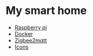 My smart home
===============

- [Raspberry pi](https://www.raspberrypi.org/downloads/raspbian/)
- [Docker](./docs/docker.md)
- [Zigbee2mqtt](https://github.com/Koenkk/zigbee2mqtt)
- [Icons](https://material.io/resources/icons/?style=baseline)
